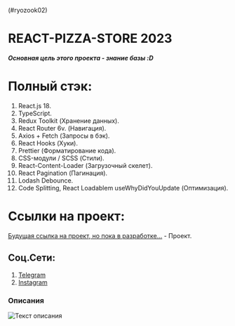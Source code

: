 (#ryozook02)
# REACT-PIZZA-STORE 2023
***Основная цель этого проекта - знание базы :D***
# Полный стэк: 

1. React.js 18.
2. TypeScript.
3. Redux Toolkit (Хранение данных).
4. React Router 6v. (Навигация).
5. Axios + Fetch (Запросы в бэк).
6. React Hooks (Хуки).
7. Prettier (Форматирование кода).
8. CSS-модули / SCSS (Стили).
9. React-Content-Loader (Загрузочный скелет).
10. React Pagination (Пагинация).
11. Lodash Debounce.
12. Code Splitting, React Loadablem useWhyDidYouUpdate (Оптимизация).

# Ссылки на проект:
[Будущая ссылка на проект, но пока в разработке...](https://www.example.com) - Проект.
## Соц.Сети:
1. [Telegram](https://t.me/ryozooky)
2. [Instagram](https://www.instagram.com/ryozooky/)
### Описания
![Текст описания](https://i05.kanobu.ru/r/99441f4bd40bf96f051af1738c36618f/1040x-/u.kanobu.ru/editor/images/47/88dfa506-66f8-4856-b1d4-7e83c535ecdc.jpg)
